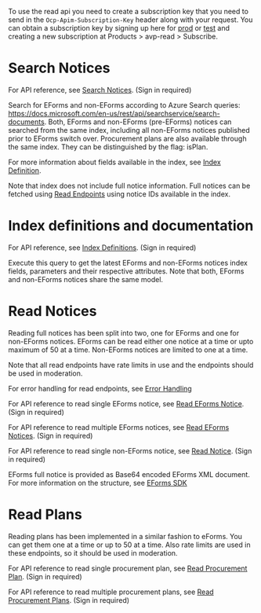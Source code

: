 To use the read api you need to create a subscription key that you need to send in the `Ocp-Apim-Subscription-Key` header along with your request.
You can obtain a subscription key by signing up here for [prod](https://hns-hilma-prod-apim.developer.azure-api.net) or [test](https://hns-hilma-test-apim.developer.azure-api.net) and creating a new subscription at Products > avp-read > Subscribe.

# Search Notices
<a name="search"></a>

For API reference, see [Search Notices](https://hns-hilma-test-apim.developer.azure-api.net/api-details#api=avp-read-api&operation=eform-search). (Sign in required)

Search for EForms and non-EForms according to Azure Search queries: https://docs.microsoft.com/en-us/rest/api/searchservice/search-documents. Both, EForms and non-EForms (pre-EForms) notices can searched from the same index, including all non-EForms notices published prior to EForms switch over.
Procurement plans are also available through the same index. They can be distinguished by the flag: isPlan.

For more information about fields available in the index, see [Index Definition](#index-definition).

Note that index does not include full notice information. Full notices can be fetched using [Read Endpoints](#read) using notice IDs available in the index. 

# Index definitions and documentation
<a name="index-definition"></a>

For API reference, see [Index Definitions](https://hns-hilma-test-apim.developer.azure-api.net/api-details#api=avp-read-api&operation=eform-definition). (Sign in required)

Execute this query to get the latest EForms and non-EForms notices index fields, parameters and their respective attributes. Note that both, EForms and non-EForms notices share the same model.

# Read Notices
<a name="read-notices"></a>

Reading full notices has been split into two, one for EForms and one for non-EForms notices. EForms can be read either one notice at a time or upto maximum of 50 at a time. Non-EForms notices are limited to one at a time.

Note that all read endpoints have rate limits in use and the endpoints should be used in moderation.

For error handling for read endpoints, see [Error Handling](https://github.com/Hankintailmoitukset/hilma-api/blob/master/endpoints/errorhandling.md)

For API reference to read single EForms notice, see [Read EForms Notice](https://hns-hilma-test-apim.developer.azure-api.net/api-details#api=avp-read-eforms-api&operation=get-external-read-v1-notice-noticeid). (Sign in required)

For API reference to read multiple EForms notices, see [Read EForms Notices](https://hns-hilma-test-apim.developer.azure-api.net/api-details#api=avp-read-eforms-api&operation=get-external-read-v1-notices). (Sign in required)

For API reference to read single non-EForms notice, see [Read Notice](https://hns-hilma-test-apim.developer.azure-api.net/api-details#api=avp-read-notice-api&operation=get-api-avp-notices-noticeid). (Sign in required)

EForms full notice is provided as Base64 encoded EForms XML document. For more information on the structure, see [EForms SDK](https://github.com/OP-TED/eForms-SDK)

# Read Plans
<a name="read-plans"></a>

Reading plans has been implemented in a similar fashion to eForms. You can get them one at a time or up to 50 at a time. Also rate limits are used in these endpoints, so it should be used in moderation.

For API reference to read single procurement plan, see [Read Procurement Plan](https://hns-hilma-test-apim.developer.azure-api.net/api-details#api=avp-read-eforms-api&operation=get-external-read-v1-plan-planid). (Sign in required)

For API reference to read multiple procurement plans, see [Read Procurement Plans](https://hns-hilma-test-apim.developer.azure-api.net/api-details#api=avp-read-eforms-api&operation=get-external-read-v1-plans). (Sign in required)
